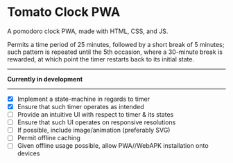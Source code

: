 # Tomato Clock PWA

A pomodoro clock PWA, made with HTML, CSS, and JS.

Permits a time period of 25 minutes, followed by a short break of 5 minutes; such pattern is repeated until the 5th occasion, where a 30-minute break is rewarded, at which point the timer restarts back to its initial state.

***

**Currently in development**

***

- [x] Implement a state-machine in regards to timer
- [x] Ensure that such timer operates as intended
- [ ] Provide an intuitive UI with respect to timer & its states
- [ ] Ensure that such UI operates on responsive resolutions
- [ ] If possible, include image/animation (preferably SVG)
- [ ] Permit offline caching
- [ ] Given offline usage possible, allow PWA//WebAPK installation onto devices
